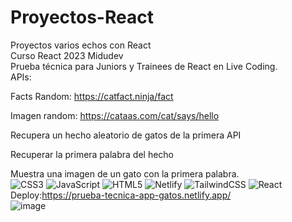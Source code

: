 # Proyectos-React
Proyectos varios echos con React   
Curso React 2023 Midudev      
Prueba técnica para Juniors y Trainees de React en Live Coding.  
APIs:  
 
Facts Random: https://catfact.ninja/fact  

Imagen random: https://cataas.com/cat/says/hello  

Recupera un hecho aleatorio de gatos de la primera API  

Recuperar la primera palabra del hecho  

Muestra una imagen de un gato con la primera palabra.  
![CSS3](https://img.shields.io/badge/css3-%231572B6.svg?style=for-the-badge&logo=css3&logoColor=white) ![JavaScript](https://img.shields.io/badge/javascript-%23323330.svg?style=for-the-badge&logo=javascript&logoColor=%23F7DF1E) ![HTML5](https://img.shields.io/badge/html5-%23E34F26.svg?style=for-the-badge&logo=html5&logoColor=white) ![Netlify](https://img.shields.io/badge/netlify-%23000000.svg?style=for-the-badge&logo=netlify&logoColor=#00C7B7) ![TailwindCSS](https://img.shields.io/badge/tailwindcss-%2338B2AC.svg?style=for-the-badge&logo=tailwind-css&logoColor=white) ![React](https://img.shields.io/badge/react-%2320232a.svg?style=for-the-badge&logo=react&logoColor=%2361DAFB)     
Deploy:https://prueba-tecnica-app-gatos.netlify.app/  
![image](https://github.com/Kevin-AC/Proyectos-React/assets/56416438/e50a54f5-88d9-4487-9461-2a59cc8d2521)



